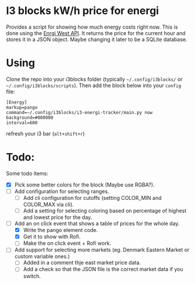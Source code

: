 # I3 blocks kW/h price for energi

Provides a script for showing how much energy costs right now. This is done using the [Enrgi West API](https://nrgi.dk/api/common/pricehistory?region=DK1&date=2022-8-24). It returns the price for the current hour and stores it in a JSON object. Maybe changing it later to be a SQLite database.


# Using
Clone the repo into your i3blocks folder (typically `~/.config/i3blocks/` or `~/.config/i3blocks/scripts`). Then add the block below into your `config` file:

```
[Energy]
markup=pango
command=~/.config/i3blocks/i3-energi-tracker/main.py now
background=#000000
interval=600
```

refresh your i3 bar (`alt+shift+r`)

# Todo:

Some todo items:
- [x] Pick some better colors for the block (Maybe use RGBA?).
- [ ] Add configuration for selecting ranges.
  - [ ] Add cli configuration for cutoffs (setting COLOR_MIN and COLOR_MAX via cli).
  - [ ] Add a setting for selecting coloring based on percentage of highest and lowest price for the day.
- [ ] Add an on click event that shows a table of prices for the whole day.
  - [x] Write the pango element code.
  - [x] Get it to show with Rofi.
  - [ ] Make the on click event + Rofi work.
- [ ] Add support for selecting more markets (eg. Denmark Eastern Market or custom variable ones.)
  - [ ] Added in a comment thje east market price data.
  - [ ] Add a check so that the JSON file is the correct market data if you switch.
